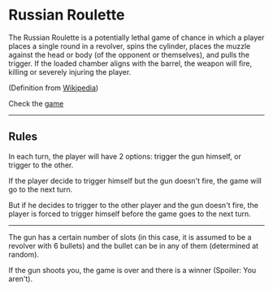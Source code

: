 # Russian Roulette

The Russian Roulette is a potentially lethal game of chance in which a player places a single round in a revolver, spins the cylinder, places the muzzle against the head or body (of the opponent or themselves), and pulls the trigger. If the loaded chamber aligns with the barrel, the weapon will fire, killing or severely injuring the player.

(Definition from [Wikipedia](https://en.wikipedia.org/wiki/Russian_roulette))

Check the [game](https://lisandroveron.github.io/roulette/)

---

## Rules
In each turn, the player will have 2 options: trigger the gun himself, or trigger to the other.

If the player decide to trigger himself but the gun doesn't fire, the game will go to the next turn.

But if he decides to trigger to the other player and the gun doesn't fire, the player is forced to trigger himself before the game goes to the next turn.

---

The gun has a certain number of slots (in this case, it is assumed to be a revolver with 6 bullets) and the bullet can be in any of them (determined at random).

If the gun shoots you, the game is over and there is a winner (Spoiler: You aren't).